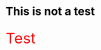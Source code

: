 
<html>
<head>
  <style>
    h3 {
      font-size: 30px;
      color: black;
    }
    .test {
      color: red;
      font-size: 40px;
    }
  </style>
</head>
  
<body>
  <h3>This is not a test</h3>
  <div class="test">Test<div>
</body>
</html>
